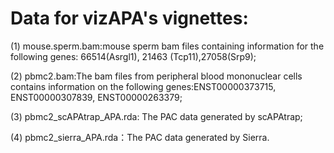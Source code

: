# Data for vizAPA's vignettes:
(1) mouse.sperm.bam:mouse sperm bam files containing information for the following genes: 66514(Asrgl1), 21463 (Tcp11),27058(Srp9);

(2) pbmc2.bam:The bam files from peripheral blood mononuclear cells contains information on the following genes:ENST00000373715, ENST00000307839, ENST00000263379;

(3) pbmc2_scAPAtrap_APA.rda: The PAC data generated by scAPAtrap;

(4) pbmc2_sierra_APA.rda：The PAC data generated by Sierra.
